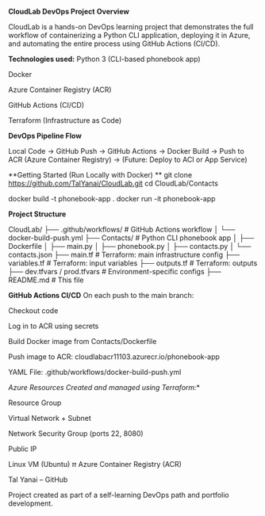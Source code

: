 **CloudLab DevOps Project**
**Overview**

CloudLab is a hands-on DevOps learning project that demonstrates the full workflow of containerizing a Python CLI application, deploying it in Azure, and automating the entire process using GitHub Actions (CI/CD).

**Technologies used:**
  Python 3 (CLI-based phonebook app)
  
  Docker
  
  Azure Container Registry (ACR)
  
  GitHub Actions (CI/CD)
  
  Terraform (Infrastructure as Code)

**DevOps Pipeline Flow**

Local Code  →  GitHub Push  →  GitHub Actions
                            →  Docker Build
                            →  Push to ACR (Azure Container Registry)
                            →  (Future: Deploy to ACI or App Service)

**Getting Started (Run Locally with Docker)
**
  git clone https://github.com/TalYanai/CloudLab.git
  cd CloudLab/Contacts
  
  docker build -t phonebook-app .
  docker run -it phonebook-app

**Project Structure**

CloudLab/
├── .github/workflows/             # GitHub Actions workflow
│   └── docker-build-push.yml
├── Contacts/                      # Python CLI phonebook app
│   ├── Dockerfile
│   ├── main.py
│   ├── phonebook.py
│   ├── contacts.py
│   └── contacts.json
├── main.tf                        # Terraform: main infrastructure config
├── variables.tf                   # Terraform: input variables
├── outputs.tf                     # Terraform: outputs
├── dev.tfvars / prod.tfvars       # Environment-specific configs
├── README.md                      # This file

**GitHub Actions CI/CD**
On each push to the main branch:

  Checkout code
  
  Log in to ACR using secrets
  
  Build Docker image from Contacts/Dockerfile
  
  Push image to ACR: cloudlabacr11103.azurecr.io/phonebook-app
  
  YAML File: .github/workflows/docker-build-push.yml

**Azure Resources
Created and managed using Terraform*:**

  Resource Group
  
  Virtual Network + Subnet
  
  Network Security Group (ports 22, 8080)
  
  Public IP
  
  Linux VM (Ubuntu)
  זז
  Azure Container Registry (ACR)


Tal Yanai – GitHub

Project created as part of a self-learning DevOps path and portfolio development.

